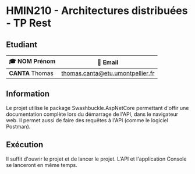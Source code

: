 # HMIN210 - Architectures distribuées - TP Rest

## Etudiant

| 🎓 **NOM** Prénom | 📧 Email                          |
| ---------------- | -------------------------------- |
| **CANTA** Thomas | thomas.canta@etu.umontpellier.fr |

## Information

Le projet utilise le package Swashbuckle.AspNetCore permettant d'offir une documentation complète lors du démarrage de l'API, dans le navigateur web.
Il permet aussi de faire des requêtes à l'API (comme le logiciel Postman).

## Exécution

Il suffit d'ouvrir le projet et de lancer le projet. 
L'API et l'application Console se lanceront en même temps.
